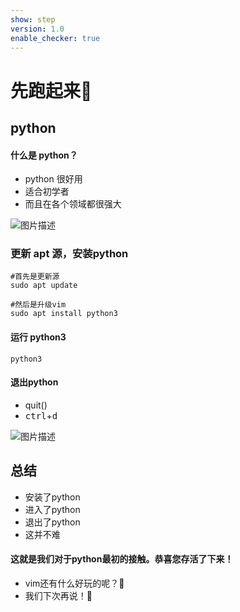 ```yaml
---
show: step
version: 1.0
enable_checker: true
---
```


# 先跑起来🥊

## python

#### 什么是 python？


- python 很好用
- 适合初学者
- 而且在各个领域都很强大

![图片描述](https://doc.shiyanlou.com/courses/uid1190679-20210219-1613741920318)


### 更新 apt 源，安装python

```shell
#首先是更新源
sudo apt update

#然后是升级vim
sudo apt install python3
```


#### 运行 python3

```shell
python3
```



#### 退出python

- quit()
- <kbd>ctrl</kbd>+<kbd>d</kbd>

![图片描述](https://doc.shiyanlou.com/courses/uid1190679-20210219-1613742146670)

## 总结

- 安装了python
- 进入了python
- 退出了python
- 这并不难

#### 这就是我们对于python最初的接触。恭喜您存活了下来！


- vim还有什么好玩的呢？🤔
- 我们下次再说！👋
